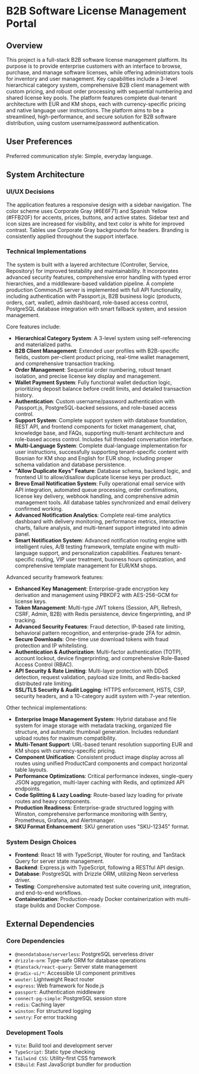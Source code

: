 # B2B Software License Management Portal

## Overview
This project is a full-stack B2B software license management platform. Its purpose is to provide enterprise customers with an interface to browse, purchase, and manage software licenses, while offering administrators tools for inventory and user management. Key capabilities include a 3-level hierarchical category system, comprehensive B2B client management with custom pricing, and robust order processing with sequential numbering and shared license key pools. The platform features complete dual-tenant architecture with EUR and KM shops, each with currency-specific pricing and native language user instructions. The platform aims to be a streamlined, high-performance, and secure solution for B2B software distribution, using custom username/password authentication.

## User Preferences
Preferred communication style: Simple, everyday language.

## System Architecture

### UI/UX Decisions
The application features a responsive design with a sidebar navigation. The color scheme uses Corporate Gray (#6E6F71) and Spanish Yellow (#FFB20F) for accents, prices, buttons, and active states. Sidebar text and icon sizes are increased for visibility, and text color is white for improved contrast. Tables use Corporate Gray backgrounds for headers. Branding is consistently applied throughout the support interface.

### Technical Implementations
The system is built with a layered architecture (Controller, Service, Repository) for improved testability and maintainability. It incorporates advanced security features, comprehensive error handling with typed error hierarchies, and a middleware-based validation pipeline. A complete production CommonJS server is implemented with full API functionality, including authentication with Passport.js, B2B business logic (products, orders, cart, wallet), admin dashboard, role-based access control, PostgreSQL database integration with smart fallback system, and session management.

Core features include:
- **Hierarchical Category System**: A 3-level system using self-referencing and materialized paths.
- **B2B Client Management**: Extended user profiles with B2B-specific fields, custom per-client product pricing, real-time wallet management, and comprehensive transaction tracking.
- **Order Management**: Sequential order numbering, robust tenant isolation, and precise license key display and management.
- **Wallet Payment System**: Fully functional wallet deduction logic, prioritizing deposit balance before credit limits, and detailed transaction history.
- **Authentication**: Custom username/password authentication with Passport.js, PostgreSQL-backed sessions, and role-based access control.
- **Support System**: Complete support system with database foundation, REST API, and frontend components for ticket management, chat, knowledge base, and FAQs, supporting multi-tenant architecture and role-based access control. Includes full threaded conversation interface.
- **Multi-Language System**: Complete dual-language implementation for user instructions, successfully supporting tenant-specific content with Bosnian for KM shop and English for EUR shop, including proper schema validation and database persistence.
- **"Allow Duplicate Keys" Feature**: Database schema, backend logic, and frontend UI to allow/disallow duplicate license keys per product.
- **Brevo Email Notification System**: Fully operational email service with API integration, automated queue processing, order confirmations, license key delivery, webhook handling, and comprehensive admin management tools. All database tables synchronized and email delivery confirmed working.
- **Advanced Notification Analytics**: Complete real-time analytics dashboard with delivery monitoring, performance metrics, interactive charts, failure analysis, and multi-tenant support integrated into admin panel.
- **Smart Notification System**: Advanced notification routing engine with intelligent rules, A/B testing framework, template engine with multi-language support, and personalization capabilities. Features tenant-specific routing, VIP user treatment, business hours optimization, and comprehensive template management for EUR/KM shops.

Advanced security framework features:
- **Enhanced Key Management**: Enterprise-grade encryption key derivation and management using PBKDF2 with AES-256-GCM for license keys.
- **Token Management**: Multi-type JWT tokens (Session, API, Refresh, CSRF, Admin, B2B) with Redis persistence, device fingerprinting, and IP tracking.
- **Advanced Security Features**: Fraud detection, IP-based rate limiting, behavioral pattern recognition, and enterprise-grade 2FA for admin.
- **Secure Downloads**: One-time use download tokens with fraud protection and IP whitelisting.
- **Authentication & Authorization**: Multi-factor authentication (TOTP), account lockout, device fingerprinting, and comprehensive Role-Based Access Control (RBAC).
- **API Security & Rate Limiting**: Multi-layer protection with DDoS detection, request validation, payload size limits, and Redis-backed distributed rate limiting.
- **SSL/TLS Security & Audit Logging**: HTTPS enforcement, HSTS, CSP, security headers, and a 10-category audit system with 7-year retention.

Other technical implementations:
- **Enterprise Image Management System**: Hybrid database and file system for image storage with metadata tracking, organized file structure, and automatic thumbnail generation. Includes redundant upload routes for maximum compatibility.
- **Multi-Tenant Support**: URL-based tenant resolution supporting EUR and KM shops with currency-specific pricing.
- **Component Unification**: Consistent product image display across all routes using unified ProductCard components and compact horizontal table layouts.
- **Performance Optimizations**: Critical performance indexes, single-query JSON aggregation, multi-layer caching with Redis, and optimized API endpoints.
- **Code Splitting & Lazy Loading**: Route-based lazy loading for private routes and heavy components.
- **Production Readiness**: Enterprise-grade structured logging with Winston, comprehensive performance monitoring with Sentry, Prometheus, Grafana, and Alertmanager.
- **SKU Format Enhancement**: SKU generation uses "SKU-12345" format.

### System Design Choices
- **Frontend**: React 18 with TypeScript, Wouter for routing, and TanStack Query for server state management.
- **Backend**: Express.js with TypeScript, following a RESTful API design.
- **Database**: PostgreSQL with Drizzle ORM, utilizing Neon serverless driver.
- **Testing**: Comprehensive automated test suite covering unit, integration, and end-to-end workflows.
- **Containerization**: Production-ready Docker containerization with multi-stage builds and Docker Compose.

## External Dependencies

### Core Dependencies
- `@neondatabase/serverless`: PostgreSQL serverless driver
- `drizzle-orm`: Type-safe ORM for database operations
- `@tanstack/react-query`: Server state management
- `@radix-ui/*`: Accessible UI component primitives
- `wouter`: Lightweight React router
- `express`: Web framework for Node.js
- `passport`: Authentication middleware
- `connect-pg-simple`: PostgreSQL session store
- `redis`: Caching layer
- `winston`: For structured logging
- `sentry`: For error tracking

### Development Tools
- `Vite`: Build tool and development server
- `TypeScript`: Static type checking
- `Tailwind CSS`: Utility-first CSS framework
- `ESBuild`: Fast JavaScript bundler for production